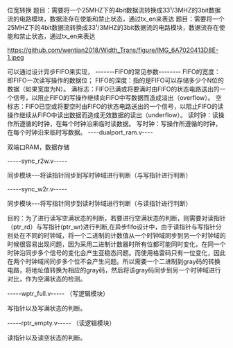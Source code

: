 位宽转换
题目：需要将一个25MHZ下的4bit数据流转换成33¹/3MHZ的3bit数据流的电路模块，数据流存在使能和禁止状态，通过tx_en来表达
题目：需要将一个25MHZ下的4bit数据流转换成33¹/3MHZ的3bit数据流的电路模块，数据流存在使能和禁止状态，通过tx_en来表达 

https://github.com/wentian2018/Width_Trans/figure/IMG_6A7020413D8E-1.jpeg


可以通过设计异步FIFO来实现，
-------FIFO的常见参数--------
FIFO的宽度：即FIFO一次读写操作的数据位；
FIFO的深度：指的是FIFO可以存储多少个N位的数据（如果宽度为N）。
满标志：FIFO已满或将要满时由FIFO的状态电路送出的一个信号，以阻止FIFO的写操作继续向FIFO中写数据而造成溢出（overflow）。
空标志：FIFO已空或将要空时由FIFO的状态电路送出的一个信号，以阻止FIFO的读操作继续从FIFO中读出数据而造成无效数据的读出（underflow）。
读时钟：读操作所遵循的时钟，在每个时钟沿来临时读数据。
写时钟：写操作所遵循的时钟，在每个时钟沿来临时写数据。
----dualport_ram.v----

双端口RAM，数据存储


-----sync_r2w.v-----

同步模块---将读指针同步到写时钟域进行判断（与写指针进行判断）

-----sync_w2r.v-----

同步模块---将写指针同步到读时钟域进行判断（与读指针进行判断）



目的：为了进行读写空满状态的判断，若要进行空满状态的判断，则需要对读指针（ptr_rd）与写指针(ptr_wr)进行判断,在异步fifo设计中，由于读指针与写指针分别处在不同的时钟域，将一个二进制的计数值从一个时钟域同步到另一个时钟域的时候很容易出现问题，因为采用二进制计数器时所有位都可能同时变化，在同一个时钟沿同步多个信号的变化会产生亚稳态问题。而使用格雷码只有一位变化，因此在两个时钟域间同步多个位不会产生问题。所以需要一个二进制到gray码的转换电路，将地址值转换为相应的gray码，然后将该gray码同步到另一个时钟域进行对比，作为空满状态的检测。

-----wptr_full.v-----
（写逻辑模块）

写指针以及写满状态的判断。



-----rptr_empty.v-----
（读逻辑模块）

读指针以及读空状态的判断。

